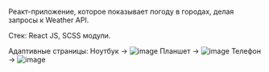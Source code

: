 Реакт-приложение, которое показывает погоду в городах, делая запросы к Weather API.

Стек: React JS, SCSS модули.

Адаптивные страницы:
Ноутбук -> 
![image](https://github.com/nkataeva/weather-react/assets/71002922/8476c1ad-bbe1-4690-90b5-6b9752813c4b)
Планшет ->
![image](https://github.com/nkataeva/weather-react/assets/71002922/1ae12c3b-0e8d-4c04-91c3-62e04ea00173)
Телефон ->
![image](https://github.com/nkataeva/weather-react/assets/71002922/e50df049-5ce4-4b03-9833-1e6de0d0cfa8)
